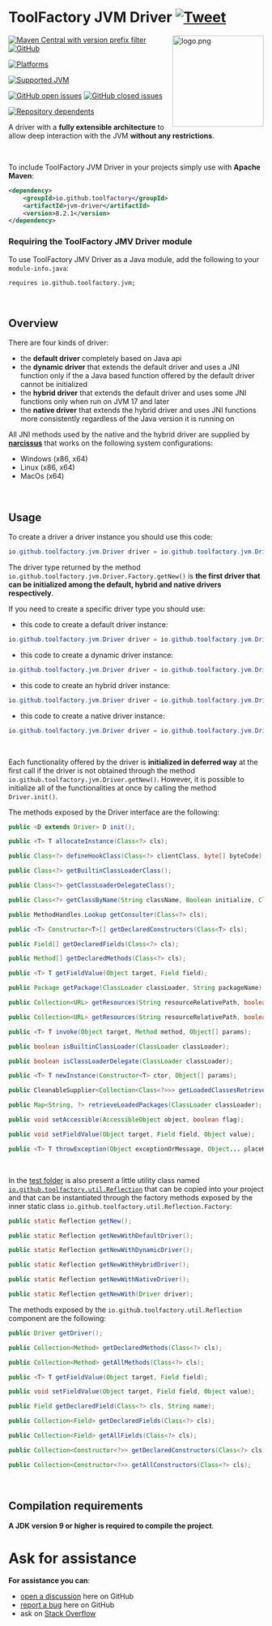 # ToolFactory JVM Driver [![Tweet](https://img.shields.io/twitter/url/http/shields.io.svg?style=social)](https://twitter.com/intent/tweet?text=%40ToolFactory_fw%20JVM%20driver%2C%20a%20%23driver%20to%20allow%20deep%20interaction%20with%20the%20JVM%20without%20any%20restrictions%20%28works%20on%20%23Java7%20%23Java8%20%23Java9%20%23Java10%20%23Java11%20%23Java12%20%23Java13%20%23Java14%20%23Java15%20%23Java16%20%23Java17%29&url=https://toolfactory.github.io/jvm-driver/)

<a href="https://github.com/toolfactory">
<img src="https://raw.githubusercontent.com/toolfactory/jvm-driver/master/docs/logo.png" alt="logo.png" height="180px" align="right"/>
</a>

[![Maven Central with version prefix filter](https://img.shields.io/maven-central/v/io.github.toolfactory/jvm-driver/8)](https://maven-badges.herokuapp.com/maven-central/io.github.toolfactory/jvm-driver/)
[![GitHub](https://img.shields.io/github/license/toolfactory/jvm-driver)](https://github.com/toolfactory/jvm-driver/blob/main/LICENSE)

[![Platforms](https://img.shields.io/badge/platforms-Windows%2C%20Mac%20OS%2C%20Linux-orange)](https://github.com/toolfactory/jvm-driver/actions/runs/1352200184)

[![Supported JVM](https://img.shields.io/badge/supported%20JVM-7%2C%208%2C%209+%20(17)-blueviolet)](https://github.com/toolfactory/jvm-driver/actions/runs/1352200184)

[![GitHub open issues](https://img.shields.io/github/issues/toolfactory/jvm-driver)](https://github.com/toolfactory/jvm-driver/issues)
[![GitHub closed issues](https://img.shields.io/github/issues-closed/toolfactory/jvm-driver)](https://github.com/toolfactory/jvm-driver/issues?q=is%3Aissue+is%3Aclosed)

[![Repository dependents](https://badgen.net/github/dependents-repo/toolfactory/jvm-driver)](https://github.com/toolfactory/jvm-driver/network/dependents)

A driver with a **fully extensible architecture** to allow deep interaction with the JVM **without any restrictions**.

<br/>

To include ToolFactory JVM Driver in your projects simply use with **Apache Maven**:
```xml
<dependency>
    <groupId>io.github.toolfactory</groupId>
    <artifactId>jvm-driver</artifactId>
    <version>8.2.1</version>
</dependency>	
```
### Requiring the ToolFactory JMV Driver module

To use ToolFactory JMV Driver as a Java module, add the following to your `module-info.java`: 

```
requires io.github.toolfactory.jvm;
```

<br/>

## Overview

There are four kinds of driver:

* the **default driver** completely based on Java api
* the **dynamic driver** that extends the default driver and uses a JNI function only if the a Java based function offered by the default driver cannot be initialized
* the **hybrid driver** that extends the default driver and uses some JNI functions only when run on JVM 17 and later
* the **native driver** that extends the hybrid driver and uses JNI functions more consistently regardless of the Java version it is running on

All JNI methods used by the native and the hybrid driver are supplied by [**narcissus**](https://toolfactory.github.io/narcissus/) that works on the following system configurations:
* Windows (x86, x64)
* Linux (x86, x64)
* MacOs (x64) 

<br/>

## Usage

To create a driver a driver instance you should use this code:
```java
io.github.toolfactory.jvm.Driver driver = io.github.toolfactory.jvm.Driver.getNew();
```

The driver type returned by the method `io.github.toolfactory.jvm.Driver.Factory.getNew()` is **the first driver that can be initialized among the default, hybrid and native drivers respectively**.

If you need to create a specific driver type you should use:

* this code to create a default driver instance:

```java
io.github.toolfactory.jvm.Driver driver = io.github.toolfactory.jvm.Driver.Factory.getNewDefault();
```

* this code to create a dynamic driver instance:

```java
io.github.toolfactory.jvm.Driver driver = io.github.toolfactory.jvm.Driver.Factory.getNewDynamic();
```

* this code to create an hybrid driver instance:

```java
io.github.toolfactory.jvm.Driver driver = io.github.toolfactory.jvm.Driver.Factory.getNewHybrid();
```

* this code to create a native driver instance:

```java
io.github.toolfactory.jvm.Driver driver = io.github.toolfactory.jvm.Driver.Factory.getNewNative();
```

<br/>

Each functionality offered by the driver is **initialized in deferred way** at the first call if the driver is not obtained through the method `io.github.toolfactory.jvm.Driver.getNew()`. However, it is possible to initialize all of the functionalities at once by calling the method `Driver.init()`.

The methods exposed by the Driver interface are the following:
```java
public <D extends Driver> D init();

public <T> T allocateInstance(Class<?> cls);

public Class<?> defineHookClass(Class<?> clientClass, byte[] byteCode);

public Class<?> getBuiltinClassLoaderClass();

public Class<?> getClassLoaderDelegateClass();

public Class<?> getClassByName(String className, Boolean initialize, ClassLoader classLoader, Class<?> caller);

public MethodHandles.Lookup getConsulter(Class<?> cls);

public <T> Constructor<T>[] getDeclaredConstructors(Class<T> cls);

public Field[] getDeclaredFields(Class<?> cls);

public Method[] getDeclaredMethods(Class<?> cls);

public <T> T getFieldValue(Object target, Field field);

public Package getPackage(ClassLoader classLoader, String packageName);

public Collection<URL> getResources(String resourceRelativePath, boolean findFirst, ClassLoader... classLoaders);

public Collection<URL> getResources(String resourceRelativePath, boolean findFirst, Collection<ClassLoader> classLoaders);

public <T> T invoke(Object target, Method method, Object[] params);

public boolean isBuiltinClassLoader(ClassLoader classLoader);

public boolean isClassLoaderDelegate(ClassLoader classLoader);

public <T> T newInstance(Constructor<T> ctor, Object[] params);

public CleanableSupplier<Collection<Class<?>>> getLoadedClassesRetriever(ClassLoader classLoader);

public Map<String, ?> retrieveLoadedPackages(ClassLoader classLoader);

public void setAccessible(AccessibleObject object, boolean flag);

public void setFieldValue(Object target, Field field, Object value);

public <T> T throwException(Object exceptionOrMessage, Object... placeHolderReplacements);                                                         
```

<br/>


In the [test folder](https://github.com/toolfactory/jvm-driver/tree/main/java/src/test/java/io/github/toolfactory/util) is also present a little utility class named [`io.github.toolfactory.util.Reflection`](https://github.com/toolfactory/jvm-driver/blob/main/java/src/test/java/io/github/toolfactory/util/Reflection.java) that can be copied into your project and that can be instantiated through the factory methods exposed by the inner static class `io.github.toolfactory.util.Reflection.Factory`:

```java
public static Reflection getNew();

public static Reflection getNewWithDefaultDriver();

public static Reflection getNewWithDynamicDriver();

public static Reflection getNewWithHybridDriver();

public static Reflection getNewWithNativeDriver();

public static Reflection getNewWith(Driver driver);
```

The methods exposed by the `io.github.toolfactory.util.Reflection` component are the following:
```java
public Driver getDriver();

public Collection<Method> getDeclaredMethods(Class<?> cls);

public Collection<Method> getAllMethods(Class<?> cls);

public <T> T getFieldValue(Object target, Field field);

public void setFieldValue(Object target, Field field, Object value);

public Field getDeclaredField(Class<?> cls, String name);

public Collection<Field> getDeclaredFields(Class<?> cls);

public Collection<Field> getAllFields(Class<?> cls);

public Collection<Constructor<?>> getDeclaredConstructors(Class<?> cls);

public Collection<Constructor<?>> getAllConstructors(Class<?> cls);
```

<br />

## Compilation requirements

**A JDK version 9 or higher is required to compile the project**.
<br />

# <a name="Ask-for-assistance"></a>Ask for assistance
**For assistance you can**:
* [open a discussion](https://github.com/toolfactory/jvm-driver/discussions) here on GitHub
* [report a bug](https://github.com/toolfactory/jvm-driver/issues) here on GitHub
* ask on [Stack Overflow](https://stackoverflow.com/questions/ask)
